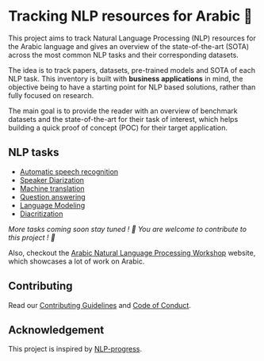 # Tracking NLP resources for Arabic 🚀

This project aims to track Natural Language Processing (NLP) resources for the Arabic language and gives an overview
of the state-of-the-art (SOTA) across the most common NLP tasks and their corresponding datasets.

The idea is to track papers, datasets, pre-trained models and SOTA of each NLP task. This inventory is built with **business applications** in mind, the objective being to have a starting point for NLP based solutions, rather than fully focused on research.

The main goal is to provide the reader with an overview of benchmark datasets and the state-of-the-art for their
task of interest, which helps building a quick proof of concept (POC) for their target application. 

## NLP tasks

- [Automatic speech recognition](automatic_speech_recognition/index.md)
- [Speaker Diarization](diarization/index.md)
- [Machine translation](machine_translation/index.md)
- [Question answering](question_answering/index.md)
- [Language Modeling](language_modeling/index.md)
- [Diacritization](diacritization/index.md)

*More tasks coming soon stay tuned ! 🤩 You are welcome to contribute to this project ! 🙏*

Also, checkout the [Arabic Natural Language Processing Workshop](https://sites.google.com/corp/view/wanlp-2020) website, which showcases a lot of work on Arabic.

## Contributing
Read our [Contributing Guidelines](contributing/index.md) and [Code of Conduct](code_of_conduct/index.md).

## Acknowledgement
This project is inspired by [NLP-progress](https://nlpprogress.com/). 

